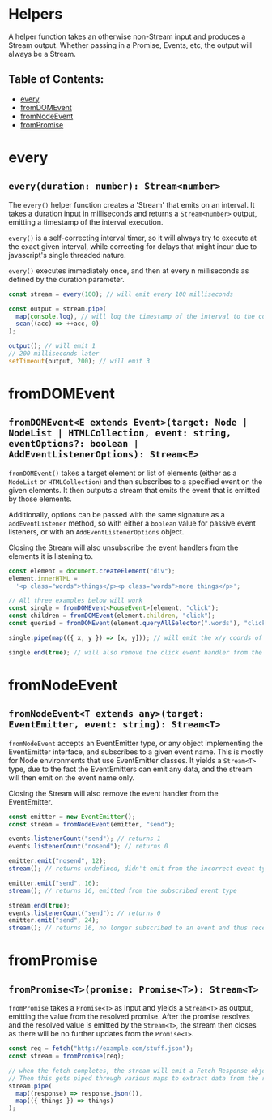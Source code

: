 # Helpers

A helper function takes an otherwise non-Stream input and produces a Stream output. Whether passing in a Promise, Events, etc, the output will always be a Stream.

## Table of Contents:

- [every](#every)
- [fromDOMEvent](#fromDOMEvent)
- [fromNodeEvent](#fromNodeEvent)
- [fromPromise](#fromPromise)

# every

## `every(duration: number): Stream<number>`

The `every()` helper function creates a 'Stream' that emits on an interval. It takes a duration input in milliseconds and returns a `Stream<number>` output, emitting a timestamp of the interval execution.

`every()` is a self-correcting interval timer, so it will always try to execute at the exact given interval, while correcting for delays that might incur due to javascript's single threaded nature.

`every()` executes immediately once, and then at every n milliseconds as defined by the duration parameter.

```typescript
const stream = every(100); // will emit every 100 milliseconds

const output = stream.pipe(
  map(console.log), // will log the timestamp of the interval to the console
  scan((acc) => ++acc, 0)
);

output(); // will emit 1
// 200 milliseconds later
setTimeout(output, 200); // will emit 3
```

# fromDOMEvent

## `fromDOMEvent<E extends Event>(target: Node | NodeList | HTMLCollection, event: string, eventOptions?: boolean | AddEventListenerOptions): Stream<E>`

`fromDOMEvent()` takes a target element or list of elements (either as a `NodeList` or `HTMLCollection`) and then subscribes to a specified event on the given elements. It then outputs a stream that emits the event that is emitted by those elements.

Additionally, options can be passed with the same signature as a `addEventListener` method, so with either a `boolean` value for passive event listeners, or with an `AddEventListenerOptions` object.

Closing the Stream will also unsubscribe the event handlers from the elements it is listening to.

```typescript
const element = document.createElement("div");
element.innerHTML =
  '<p class="words">things</p><p class="words">more things</p>';

// All three examples below will work
const single = fromDOMEvent<MouseEvent>(element, "click");
const children = fromDOMEvent(element.children, "click");
const queried = fromDOMEvent(element.queryAllSelector(".words"), "click");

single.pipe(map(({ x, y }) => [x, y])); // will emit the x/y coords of the click event as a tuple

single.end(true); // will also remove the click event handler from the element
```

# fromNodeEvent

## `fromNodeEvent<T extends any>(target: EventEmitter, event: string): Stream<T>`

`fromNodeEvent` accepts an EventEmitter type, or any object implementing the EventEmitter interface, and subscribes to a given event name. This is mostly for Node environments that use EventEmitter classes. It yields a `Stream<T>` type, due to the fact the EventEmitters can emit any data, and the stream will then emit on the event name only.

Closing the Stream will also remove the event handler from the EventEmitter.

```typescript
const emitter = new EventEmitter();
const stream = fromNodeEvent(emitter, "send");

events.listenerCount("send"); // returns 1
events.listenerCount("nosend"); // returns 0

emitter.emit("nosend", 12);
stream(); // returns undefined, didn't emit from the incorrect event type

emitter.emit("send", 16);
stream(); // returns 16, emitted from the subscribed event type

stream.end(true);
events.listenerCount("send"); // returns 0
emitter.emit("send", 24);
stream(); // returns 16, no longer subscribed to an event and thus receiving no updates
```

# fromPromise

## `fromPromise<T>(promise: Promise<T>): Stream<T>`

`fromPromise` takes a `Promise<T>` as input and yields a `Stream<T>` as output, emitting the value from the resolved promise. After the promise resolves and the resolved value is emitted by the `Stream<T>`, the stream then closes as there will be no further updates from the `Promise<T>`.

```typescript
const req = fetch("http://example.com/stuff.json");
const stream = fromPromise(req);

// when the fetch completes, the stream will emit a Fetch Response object.
// Then this gets piped through various maps to extract data from the response.
stream.pipe(
  map((response) => response.json()),
  map(({ things }) => things)
);
```
